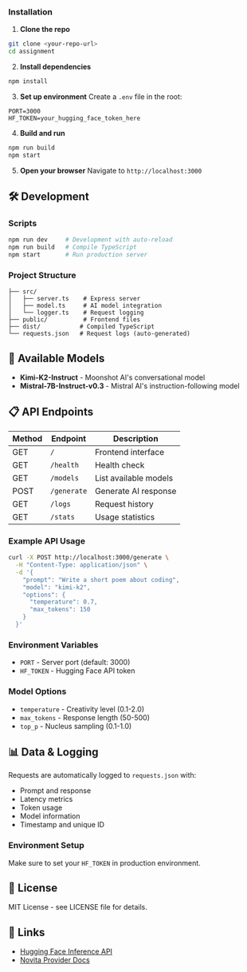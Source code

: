 ### Installation

1. **Clone the repo**
```bash
git clone <your-repo-url>
cd assignment
```

2. **Install dependencies**
```bash
npm install
```

3. **Set up environment**
Create a `.env` file in the root:
```env
PORT=3000
HF_TOKEN=your_hugging_face_token_here
```

4. **Build and run**
```bash
npm run build
npm start
```

5. **Open your browser**
Navigate to `http://localhost:3000`

## 🛠️ Development

### Scripts
```bash
npm run dev     # Development with auto-reload
npm run build   # Compile TypeScript
npm start       # Run production server
```

### Project Structure
```
├── src/
│   ├── server.ts    # Express server
│   ├── model.ts     # AI model integration
│   └── logger.ts    # Request logging
├── public/          # Frontend files
├── dist/           # Compiled TypeScript
└── requests.json   # Request logs (auto-generated)
```

## 🤖 Available Models

- **Kimi-K2-Instruct** - Moonshot AI's conversational model
- **Mistral-7B-Instruct-v0.3** - Mistral AI's instruction-following model

## 📋 API Endpoints

| Method | Endpoint | Description |
|--------|----------|-------------|
| GET | `/` | Frontend interface |
| GET | `/health` | Health check |
| GET | `/models` | List available models |
| POST | `/generate` | Generate AI response |
| GET | `/logs` | Request history |
| GET | `/stats` | Usage statistics |

### Example API Usage

```bash
curl -X POST http://localhost:3000/generate \
  -H "Content-Type: application/json" \
  -d '{
    "prompt": "Write a short poem about coding",
    "model": "kimi-k2",
    "options": {
      "temperature": 0.7,
      "max_tokens": 150
    }
  }'
```

### Environment Variables
- `PORT` - Server port (default: 3000)
- `HF_TOKEN` - Hugging Face API token

### Model Options
- `temperature` - Creativity level (0.1-2.0)
- `max_tokens` - Response length (50-500)
- `top_p` - Nucleus sampling (0.1-1.0)

## 📊 Data & Logging

Requests are automatically logged to `requests.json` with:
- Prompt and response
- Latency metrics
- Token usage
- Model information
- Timestamp and unique ID

### Environment Setup
Make sure to set your `HF_TOKEN` in production environment.

## 📝 License

MIT License - see LICENSE file for details.

## 🔗 Links

- [Hugging Face Inference API](https://huggingface.co/docs/api-inference)
- [Novita Provider Docs](https://novita.ai/docs) 